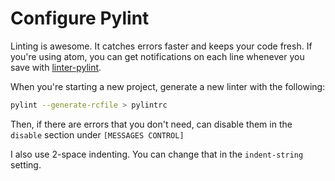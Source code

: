# Configure Pylint

Linting is awesome. It catches errors faster and keeps your code fresh. If you're using atom, you can get notifications on each line whenever you save with [linter-pylint](https://atom.io/packages/linter-pylint).

When you're starting a new project, generate a new linter with the following:

```bash
pylint --generate-rcfile > pylintrc
```

Then, if there are errors that you don't need, can disable them in the `disable` section under `[MESSAGES CONTROL]`

I also use 2-space indenting. You can change that in the `indent-string` setting.
